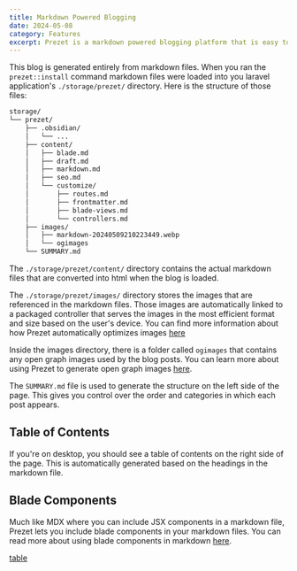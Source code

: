 ```yaml
---
title: Markdown Powered Blogging
date: 2024-05-08
category: Features
excerpt: Prezet is a markdown powered blogging platform that is easy to use and customize.
---
```


This blog is generated entirely from markdown files. When you ran the `prezet::install` command markdown files were loaded into you laravel application's `./storage/prezet/` directory. Here is the structure of those files:

```bash
storage/
└── prezet/
    ├── .obsidian/
    │   └── ...
    ├── content/
    │   ├── blade.md
    │   ├── draft.md
    │   ├── markdown.md
    │   ├── seo.md
    │   └── customize/
    │       ├── routes.md
    │       ├── frontmatter.md
    │       ├── blade-views.md
    │       └── controllers.md
    ├── images/
    │   ├── markdown-20240509210223449.webp
    │   └── ogimages
    └── SUMMARY.md
```

The `./storage/prezet/content/` directory contains the actual markdown files that are converted into html when the blog is loaded.

The `./storage/prezet/images/` directory stores the images that are referenced in the markdown files. Those images are automatically linked to a packaged controller that serves the images in the most efficient format and size based on the user's device. You can find more information about how Prezet automatically optimizes images [here](content/images)

Inside the images directory, there is a folder called `ogimages` that contains any open graph images used by the blog posts. You can learn more about using Prezet to generate open graph images [here](content/seo).

The `SUMMARY.md` file is used to generate the structure on the left side of the page. This gives you control over the order and categories in which each post appears.

## Table of Contents

If you're on desktop, you should see a table of contents on the right side of the page. This is automatically generated based on the headings in the markdown file.

## Blade Components
Much like MDX where you can include JSX components in a markdown file, Prezet lets you include blade components in your markdown files. You can read more about using blade components in markdown [here](content/blade).



[table](https://tree.nathanfriend.io/?s=(%27options!(%27fancy!true~fullPath!false~trailingSlash!true~rootDot!false)~B(%27B%27storageGprezet6.obsidianH...6content6E7draft787seo7customizeH*routes7*frontmatter7E-views7*controllersF6C*8-20240509210223449.webpHogCSUMMARYF%27)~version!%271%27)*%20%206G*7FH8markdownBsource!Cimages6E*bladeF.mdG%5Cn*H6*%01HGFECB876*)
